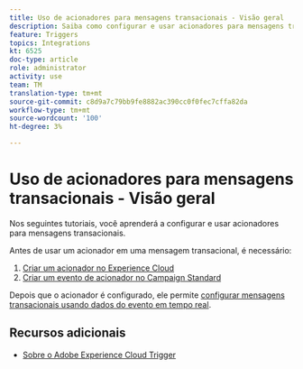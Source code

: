 ```yaml
---
title: Uso de acionadores para mensagens transacionais - Visão geral
description: Saiba como configurar e usar acionadores para mensagens transacionais.
feature: Triggers
topics: Integrations
kt: 6525
doc-type: article
role: administrator
activity: use
team: TM
translation-type: tm+mt
source-git-commit: c8d9a7c79bb9fe8882ac390cc0f0fec7cffa82da
workflow-type: tm+mt
source-wordcount: '100'
ht-degree: 3%

---
```



# Uso de acionadores para mensagens transacionais - Visão geral

Nos seguintes tutoriais, você aprenderá a configurar e usar acionadores para mensagens transacionais.

Antes de usar um acionador em uma mensagem transacional, é necessário:

1. [Criar um acionador no Experience Cloud](help/integrations/create-a-trigger-in-experience-cloud.md)
2. [Criar um evento de acionador no Campaign Standard](/help/integrations/create-a-trigger-event.md)

Depois que o acionador é configurado, ele permite [configurar mensagens transacionais usando dados do evento em tempo real](/help/integrations/configure-transactional-messages-using-realtime-event-data.md).

## Recursos adicionais

* [Sobre o Adobe Experience Cloud Trigger](https://experienceleague.adobe.com/docs/campaign-standard/using/integrating-with-adobe-cloud/working-with-campaign-and-triggers/about-adobe-experience-cloud-triggers.html?lang=en#integrating-with-adobe-cloud)
